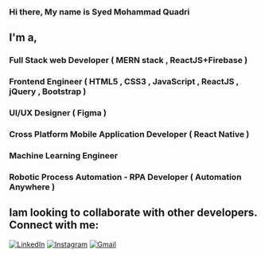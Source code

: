 ### Hi there, My name is Syed Mohammad Quadri

## I'm a,
###  Full Stack web Developer ( MERN stack , ReactJS+Firebase )
### Frontend Engineer ( HTML5 , CSS3 , JavaScript , ReactJS , jQuery , Bootstrap )
### UI/UX Designer ( Figma )
### Cross Platform Mobile Application Developer ( React Native )
### Machine Learning Engineer
### Robotic Process Automation - RPA Developer ( Automation Anywhere )

## Iam looking to collaborate with other developers. Connect with me:

[<img style="align:left" alt="LinkedIn" src="https://cdn.jsdelivr.net/npm/simple-icons@v3/icons/linkedin.svg" />][linkedin]
[<img style="align:left" alt="Instagram" src="https://cdn.jsdelivr.net/npm/simple-icons@v3/icons/instagram.svg" />][instagram]
[<img style="align:left" alt="Gmail" src="https://cdn.jsdelivr.net/npm/simple-icons@v3/icons/gmail.svg" />][gmail]

<br />

<!-- ### Languages and Tools:
[<img style="align:left" alt="Gmail" src="https://cdn.jsdelivr.net/npm/simple-icons@v3/icons/gmail.svg" />] -->


<br />
<br />

[linkedin]: https://www.linkedin.com/in/syed-mohammad-quadri-396417193/
[instagram]: https://www.instagram.com/i.am_shahbaz/
[gmail]: whitefalconsmq@gmail.com